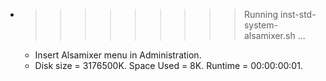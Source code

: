 * >>>>>>>>> Running inst-std-system-alsamixer.sh ...
  * Insert Alsamixer menu in Administration.
  * Disk size = 3176500K. Space Used = 8K. Runtime = 00:00:00:01.
